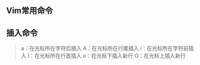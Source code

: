 ## Vim常用命令
插入命令
-------
> a：在光标所在字符后插入
> A：在光标所在行尾插入
> i：在光标所在字符前插入
> I：在光标所在行首插入
> o：在光标下插入新行
> O：在光标上插入新行


